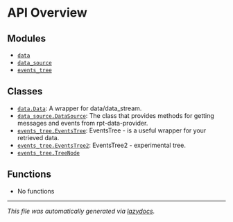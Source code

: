 <!-- markdownlint-disable -->

# API Overview

## Modules

- [`data`](./data.md#module-data)
- [`data_source`](./data_source.md#module-data_source)
- [`events_tree`](./events_tree.md#module-events_tree)

## Classes

- [`data.Data`](./data.md#class-data): A wrapper for data/data_stream.
- [`data_source.DataSource`](./data_source.md#class-datasource): The class that provides methods for getting messages and events from rpt-data-provider.
- [`events_tree.EventsTree`](./events_tree.md#class-eventstree): EventsTree - is a useful wrapper for your retrieved data.
- [`events_tree.EventsTree2`](./events_tree.md#class-eventstree2): EventsTree2 - experimental tree.
- [`events_tree.TreeNode`](./events_tree.md#class-treenode)

## Functions

- No functions


---

_This file was automatically generated via [lazydocs](https://github.com/ml-tooling/lazydocs)._
